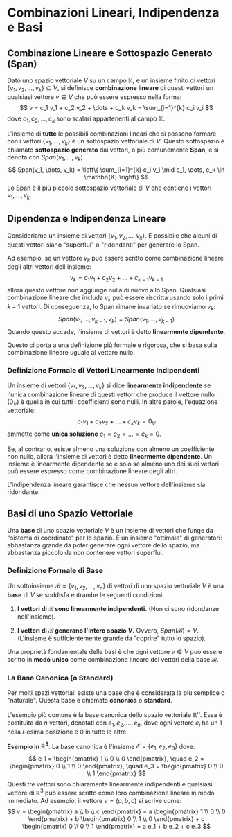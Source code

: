 # Combinazioni Lineari, Indipendenza e Basi

## Combinazione Lineare e Sottospazio Generato (Span)

Dato uno spazio vettoriale $V$ su un campo $\mathbb{K}$, e un insieme finito di vettori $\{v_1, v_2, \dots, v_k\} \subseteq V$, si definisce **combinazione lineare** di questi vettori un qualsiasi vettore $v \in V$ che può essere espresso nella forma:
$$
v = c_1 v_1 + c_2 v_2 + \dots + c_k v_k = \sum_{i=1}^{k} c_i v_i
$$
dove $c_1, c_2, \dots, c_k$ sono scalari appartenenti al campo $\mathbb{K}$.

L'insieme di **tutte** le possibili combinazioni lineari che si possono formare con i vettori $\{v_1, \dots, v_k\}$ è un sottospazio vettoriale di $V$. Questo sottospazio è chiamato **sottospazio generato** dai vettori, o più comunemente **Span**, e si denota con $Span(v_1, \dots, v_k)$.
$$
Span(v_1, \dots, v_k) = \left\{ \sum_{i=1}^{k} c_i v_i \mid c_1, \dots, c_k \in \mathbb{K} \right\}
$$
Lo Span è il più piccolo sottospazio vettoriale di $V$ che contiene i vettori $v_1, \dots, v_k$.
## Dipendenza e Indipendenza Lineare

Consideriamo un insieme di vettori $\{v_1, v_2, \dots, v_k\}$. È possibile che alcuni di questi vettori siano "superflui" o "ridondanti" per generare lo Span.

Ad esempio, se un vettore $v_k$ può essere scritto come combinazione lineare degli altri vettori dell'insieme:
$$
v_k = c_1 v_1 + c_2 v_2 + \dots + c_{k-1} v_{k-1}
$$
allora questo vettore non aggiunge nulla di nuovo allo Span. Qualsiasi combinazione lineare che includa $v_k$ può essere riscritta usando solo i primi $k-1$ vettori. Di conseguenza, lo Span rimane invariato se rimuoviamo $v_k$:
$$
Span(v_1, \dots, v_{k-1}, v_k) = Span(v_1, \dots, v_{k-1})
$$
Quando questo accade, l'insieme di vettori è detto **linearmente dipendente**.

Questo ci porta a una definizione più formale e rigorosa, che si basa sulla combinazione lineare uguale al vettore nullo.

### Definizione Formale di Vettori Linearmente Indipendenti

Un insieme di vettori $\{v_1, v_2, \dots, v_k\}$ si dice **linearmente indipendente** se l'unica combinazione lineare di questi vettori che produce il vettore nullo ($0_V$) è quella in cui tutti i coefficienti sono nulli.
In altre parole, l'equazione vettoriale:
$$
c_1 v_1 + c_2 v_2 + \dots + c_k v_k = 0_V
$$
ammette come **unica soluzione** $c_1 = c_2 = \dots = c_k = 0$.

Se, al contrario, esiste almeno una soluzione con almeno un coefficiente non nullo, allora l'insieme di vettori è detto **linearmente dipendente**. Un insieme è linearmente dipendente se e solo se almeno uno dei suoi vettori può essere espresso come combinazione lineare degli altri.

L'indipendenza lineare garantisce che nessun vettore dell'insieme sia ridondante.
## Basi di uno Spazio Vettoriale

Una **base** di uno spazio vettoriale $V$ è un insieme di vettori che funge da "sistema di coordinate" per lo spazio. È un insieme "ottimale" di generatori: abbastanza grande da poter generare ogni vettore dello spazio, ma abbastanza piccolo da non contenere vettori superflui.

### Definizione Formale di Base

Un sottoinsieme $\mathcal{B} = \{v_1, v_2, \dots, v_n\}$ di vettori di uno spazio vettoriale $V$ è una **base** di $V$ se soddisfa entrambe le seguenti condizioni:

1.  **I vettori di $\mathcal{B}$ sono linearmente indipendenti.**
    (Non ci sono ridondanze nell'insieme).

2.  **I vettori di $\mathcal{B}$ generano l'intero spazio $V$.**
    Ovvero, $Span(\mathcal{B}) = V$.
    (L'insieme è sufficientemente grande da "coprire" tutto lo spazio).

Una proprietà fondamentale delle basi è che ogni vettore $v \in V$ può essere scritto in **modo unico** come combinazione lineare dei vettori della base $\mathcal{B}$.

### La Base Canonica (o Standard)

Per molti spazi vettoriali esiste una base che è considerata la più semplice o "naturale". Questa base è chiamata **canonica** o **standard**.

L'esempio più comune è la base canonica dello spazio vettoriale $\mathbb{R}^n$. Essa è costituita da $n$ vettori, denotati con $e_1, e_2, \dots, e_n$, dove ogni vettore $e_i$ ha un $1$ nella $i$-esima posizione e $0$ in tutte le altre.

**Esempio in $\mathbb{R}^3$**:
La base canonica è l'insieme $\mathcal{E} = \{e_1, e_2, e_3\}$ dove:
$$
e_1 = \begin{pmatrix} 1 \\ 0 \\ 0 \end{pmatrix}, \quad e_2 = \begin{pmatrix} 0 \\ 1 \\ 0 \end{pmatrix}, \quad e_3 = \begin{pmatrix} 0 \\ 0 \\ 1 \end{pmatrix}
$$
Questi tre vettori sono chiaramente linearmente indipendenti e qualsiasi vettore di $\mathbb{R}^3$ può essere scritto come loro combinazione lineare in modo immediato. Ad esempio, il vettore $v = (a, b, c)$ si scrive come:
$$
v = \begin{pmatrix} a \\ b \\ c \end{pmatrix} = a \begin{pmatrix} 1 \\ 0 \\ 0 \end{pmatrix} + b \begin{pmatrix} 0 \\ 1 \\ 0 \end{pmatrix} + c \begin{pmatrix} 0 \\ 0 \\ 1 \end{pmatrix} = a e_1 + b e_2 + c e_3
$$